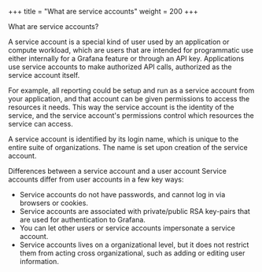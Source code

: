 +++
title = "What are service accounts"
weight = 200
+++

What are service accounts?

A service account is a special kind of user used by an application or compute workload, which are users that are intended for programmatic use either internally for a Grafana feature or through an API key. Applications use service accounts to make authorized API calls, authorized as the service account itself.

For example, all reporting could be setup and run as a service account from your application, and that account can be given permissions to access the resources it needs. This way the service account is the identity of the service, and the service account's permissions control which resources the service can access.

A service account is identified by its login name, which is unique to the entire suite of organizations. The name is set upon creation of the service account.

Differences between a service account and a user account
Service accounts differ from user accounts in a few key ways:

- Service accounts do not have passwords, and cannot log in via browsers or cookies.
- Service accounts are associated with private/public RSA key-pairs that are used for authentication to Grafana.
- You can let other users or service accounts impersonate a service account.
- Service accounts lives on a organizational level, but it does not restrict them from acting cross organizational, such as adding or editing user information.
